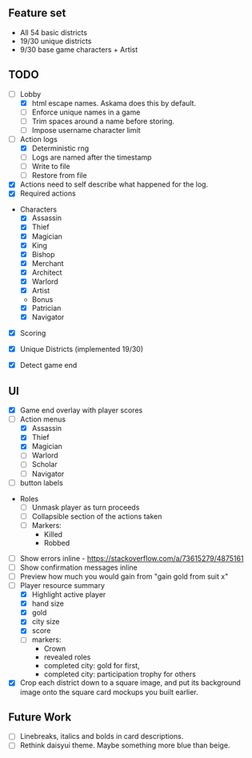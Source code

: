  ## Feature set
 - All 54 basic districts
 - 19/30 unique districts
 - 9/30 base game characters + Artist

## TODO
- [ ] Lobby
    - [x] html escape names. Askama does this by default.
    - [ ] Enforce unique names in a game
    - [ ] Trim spaces around a name before storing.
    - [ ] Impose username character limit

- [ ] Action logs
    - [x] Deterministic rng
    - [ ] Logs are named after the timestamp
    - [ ] Write to file
    - [ ] Restore from file

- [x] Actions need to self describe what happened for the log.
- [x] Required actions

- Characters 
    - [x] Assassin
    - [x] Thief
    - [x] Magician
    - [x] King
    - [x] Bishop
    - [x] Merchant
    - [x] Architect
    - [x] Warlord
    - [x] Artist
    - Bonus
    - [x] Patrician
    - [x] Navigator
- [x] Scoring
- [x] Unique Districts (implemented 19/30)
- [x] Detect game end


## UI
- [x] Game end overlay with player scores
- [ ] Action menus
    - [x] Assassin
    - [x] Thief
    - [x] Magician
    - [ ] Warlord
    - [ ] Scholar
    - [ ] Navigator

- [ ] button labels
- Roles
    - [ ] Unmask player as turn proceeds
    - [ ] Collapsible section of the actions taken
    - [ ] Markers:
        - Killed
        - Robbed

- [ ] Show errors inline
        - https://stackoverflow.com/a/73615279/4875161
- [ ] Show confirmation messages inline
- [ ] Preview how much you would gain from "gain gold from suit x"
- [ ] Player resource summary
    - [x] Highlight active player
    - [x] hand size
    - [x] gold
    - [x] city size
    - [x] score
    - [ ] markers: 
        - Crown
        - revealed roles
        - completed city: gold for first,
        - completed city: participation trophy for others

- [x] Crop each district down to a square image, and put its background image onto the square card mockups you built earlier.

## Future Work
- [ ] Linebreaks, italics and bolds in card descriptions.
- [ ] Rethink daisyui theme. Maybe something more blue than beige.
